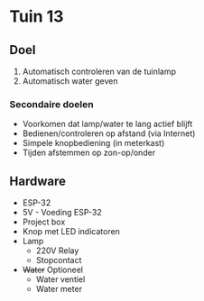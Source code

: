 Tuin 13
=======

Doel
----

1. Automatisch controleren van de tuinlamp
2. Automatisch water geven

### Secondaire doelen
* Voorkomen dat lamp/water te lang actief blijft
* Bedienen/controleren op afstand (via Internet)
* Simpele knopbediening (in meterkast)
* Tijden afstemmen op zon-op/onder

Hardware
--------

* ESP-32
* 5V - Voeding ESP-32
* Project box
* Knop met LED indicatoren
* Lamp
  * 220V Relay
  * Stopcontact
* ~~Water~~ Optioneel
  * Water ventiel
  * Water meter
